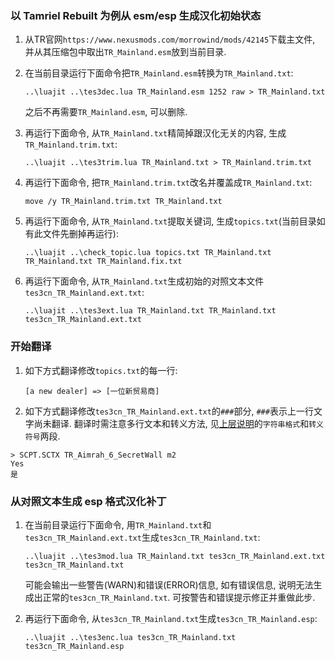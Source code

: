 ### 以 Tamriel Rebuilt 为例从 esm/esp 生成汉化初始状态

1. 从TR官网`https://www.nexusmods.com/morrowind/mods/42145`下载主文件,
   并从其压缩包中取出`TR_Mainland.esm`放到当前目录.

2. 在当前目录运行下面命令把`TR_Mainland.esm`转换为`TR_Mainland.txt`:

   `..\luajit ..\tes3dec.lua TR_Mainland.esm 1252 raw > TR_Mainland.txt`

   之后不再需要`TR_Mainland.esm`, 可以删除.

3. 再运行下面命令, 从`TR_Mainland.txt`精简掉跟汉化无关的内容, 生成`TR_Mainland.trim.txt`:

   `..\luajit ..\tes3trim.lua TR_Mainland.txt > TR_Mainland.trim.txt`

4. 再运行下面命令, 把`TR_Mainland.trim.txt`改名并覆盖成`TR_Mainland.txt`:

   `move /y TR_Mainland.trim.txt TR_Mainland.txt`

5. 再运行下面命令, 从`TR_Mainland.txt`提取关键词, 生成`topics.txt`(当前目录如有此文件先删掉再运行):

   `..\luajit ..\check_topic.lua topics.txt TR_Mainland.txt TR_Mainland.txt TR_Mainland.fix.txt`

6. 再运行下面命令, 从`TR_Mainland.txt`生成初始的对照文本文件`tes3cn_TR_Mainland.ext.txt`:

   `..\luajit ..\tes3ext.lua TR_Mainland.txt TR_Mainland.txt tes3cn_TR_Mainland.ext.txt`

### 开始翻译

1. 如下方式翻译修改`topics.txt`的每一行:

   `[a new dealer] => [一位新贸易商]`

2. 如下方式翻译修改`tes3cn_TR_Mainland.ext.txt`的`###`部分, `###`表示上一行文字尚未翻译.
   翻译时需注意多行文本和转义方法, 见[上层说明](../README.md)的`字符串格式`和`转义符号`两段.
```
> SCPT.SCTX TR_Aimrah_6_SecretWall m2
Yes
是
```

### 从对照文本生成 esp 格式汉化补丁

1. 在当前目录运行下面命令, 用`TR_Mainland.txt`和`tes3cn_TR_Mainland.ext.txt`生成`tes3cn_TR_Mainland.txt`:

   `..\luajit ..\tes3mod.lua TR_Mainland.txt tes3cn_TR_Mainland.ext.txt tes3cn_TR_Mainland.txt`

   可能会输出一些警告(WARN)和错误(ERROR)信息, 如有错误信息, 说明无法生成出正常的`tes3cn_TR_Mainland.txt`.
   可按警告和错误提示修正并重做此步.

2. 再运行下面命令, 从`tes3cn_TR_Mainland.txt`生成`tes3cn_TR_Mainland.esp`:

   `..\luajit ..\tes3enc.lua tes3cn_TR_Mainland.txt tes3cn_TR_Mainland.esp`
